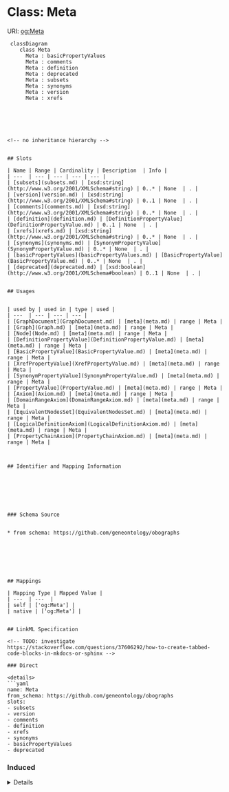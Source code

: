 # Class: Meta




URI: [og:Meta](https://github.com/geneontology/obographs/Meta)




```mermaid
 classDiagram
    class Meta
      Meta : basicPropertyValues
      Meta : comments
      Meta : definition
      Meta : deprecated
      Meta : subsets
      Meta : synonyms
      Meta : version
      Meta : xrefs
      





<!-- no inheritance hierarchy -->


## Slots

| Name | Range | Cardinality | Description  | Info |
| ---  | --- | --- | --- | --- |
| [subsets](subsets.md) | [xsd:string](http://www.w3.org/2001/XMLSchema#string) | 0..* | None  | . |
| [version](version.md) | [xsd:string](http://www.w3.org/2001/XMLSchema#string) | 0..1 | None  | . |
| [comments](comments.md) | [xsd:string](http://www.w3.org/2001/XMLSchema#string) | 0..* | None  | . |
| [definition](definition.md) | [DefinitionPropertyValue](DefinitionPropertyValue.md) | 0..1 | None  | . |
| [xrefs](xrefs.md) | [xsd:string](http://www.w3.org/2001/XMLSchema#string) | 0..* | None  | . |
| [synonyms](synonyms.md) | [SynonymPropertyValue](SynonymPropertyValue.md) | 0..* | None  | . |
| [basicPropertyValues](basicPropertyValues.md) | [BasicPropertyValue](BasicPropertyValue.md) | 0..* | None  | . |
| [deprecated](deprecated.md) | [xsd:boolean](http://www.w3.org/2001/XMLSchema#boolean) | 0..1 | None  | . |


## Usages


| used by | used in | type | used |
| ---  | --- | --- | --- |
| [GraphDocument](GraphDocument.md) | [meta](meta.md) | range | Meta |
| [Graph](Graph.md) | [meta](meta.md) | range | Meta |
| [Node](Node.md) | [meta](meta.md) | range | Meta |
| [DefinitionPropertyValue](DefinitionPropertyValue.md) | [meta](meta.md) | range | Meta |
| [BasicPropertyValue](BasicPropertyValue.md) | [meta](meta.md) | range | Meta |
| [XrefPropertyValue](XrefPropertyValue.md) | [meta](meta.md) | range | Meta |
| [SynonymPropertyValue](SynonymPropertyValue.md) | [meta](meta.md) | range | Meta |
| [PropertyValue](PropertyValue.md) | [meta](meta.md) | range | Meta |
| [Axiom](Axiom.md) | [meta](meta.md) | range | Meta |
| [DomainRangeAxiom](DomainRangeAxiom.md) | [meta](meta.md) | range | Meta |
| [EquivalentNodesSet](EquivalentNodesSet.md) | [meta](meta.md) | range | Meta |
| [LogicalDefinitionAxiom](LogicalDefinitionAxiom.md) | [meta](meta.md) | range | Meta |
| [PropertyChainAxiom](PropertyChainAxiom.md) | [meta](meta.md) | range | Meta |



## Identifier and Mapping Information







### Schema Source


* from schema: https://github.com/geneontology/obographs







## Mappings

| Mapping Type | Mapped Value |
| ---  | ---  |
| self | ['og:Meta'] |
| native | ['og:Meta'] |


## LinkML Specification

<!-- TODO: investigate https://stackoverflow.com/questions/37606292/how-to-create-tabbed-code-blocks-in-mkdocs-or-sphinx -->

### Direct

<details>
```yaml
name: Meta
from_schema: https://github.com/geneontology/obographs
slots:
- subsets
- version
- comments
- definition
- xrefs
- synonyms
- basicPropertyValues
- deprecated

```
</details>

### Induced

<details>
```yaml
name: Meta
from_schema: https://github.com/geneontology/obographs
attributes:
  subsets:
    name: subsets
    from_schema: https://github.com/geneontology/obographs
    multivalued: true
    alias: subsets
    owner: Meta
    range: string
  version:
    name: version
    from_schema: https://github.com/geneontology/obographs
    alias: version
    owner: Meta
    range: string
  comments:
    name: comments
    from_schema: https://github.com/geneontology/obographs
    multivalued: true
    alias: comments
    owner: Meta
    range: string
  definition:
    name: definition
    from_schema: https://github.com/geneontology/obographs
    alias: definition
    owner: Meta
    range: DefinitionPropertyValue
  xrefs:
    name: xrefs
    from_schema: https://github.com/geneontology/obographs
    multivalued: true
    alias: xrefs
    owner: Meta
    range: string
  synonyms:
    name: synonyms
    from_schema: https://github.com/geneontology/obographs
    multivalued: true
    alias: synonyms
    owner: Meta
    range: SynonymPropertyValue
  basicPropertyValues:
    name: basicPropertyValues
    from_schema: https://github.com/geneontology/obographs
    multivalued: true
    alias: basicPropertyValues
    owner: Meta
    range: BasicPropertyValue
  deprecated:
    name: deprecated
    from_schema: https://github.com/geneontology/obographs
    alias: deprecated
    owner: Meta
    range: boolean

```
</details>